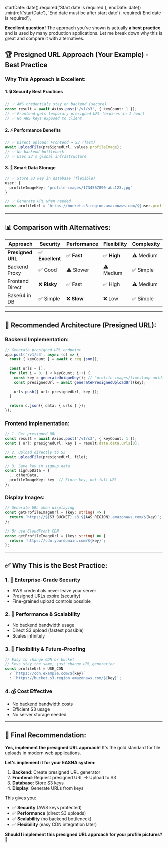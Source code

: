   startDate: date().required('Start date is required'),
  endDate: date()
    .min(ref('startDate'), 'End date must be after start date')
    .required('End date is required'),


**Excellent question!** The approach you've shown is actually **a best practice** and is used by many production applications. Let me break down why this is great and compare it with alternatives.

## **🏆 Presigned URL Approach (Your Example) - Best Practice**

### **Why This Approach is Excellent:**

#### **1. 🔒 Security Best Practices**
```typescript
// ✅ AWS credentials stay on backend (secure)
const result = await Axios.post('/v1/s3', { keyCount: 1 });
// ✅ Frontend gets temporary presigned URL (expires in 1 hour)
// ✅ No AWS keys exposed to client
```

#### **2. ⚡ Performance Benefits**
```typescript
// ✅ Direct upload: Frontend → S3 (fast)
await uploadFile(preSignedUrl, values.profileImage);
// ✅ No backend bottleneck
// ✅ Uses S3's global infrastructure
```

#### **3. 🎯 Smart Data Storage**
```typescript
// ✅ Store S3 key in database (flexible)
user: {
  profileImageKey: "profile-images/1734567890-abc123.jpg"
}

// ✅ Generate URL when needed
const profileUrl = `https://bucket.s3.region.amazonaws.com/${user.profileImageKey}`;
```

---

## **📊 Comparison with Alternatives:**

| Approach | Security | Performance | Flexibility | Complexity |
|----------|----------|-------------|-------------|------------|
| **Presigned URL** | ✅ **Excellent** | ✅ **Fast** | ✅ **High** | ⚠️ Medium |
| Backend Proxy | ✅ Good | ⚠️ Slower | ⚠️ Medium | ✅ Simple |
| Frontend Direct | ❌ **Risky** | ✅ Fast | ✅ High | ⚠️ Medium |
| Base64 in DB | ✅ Simple | ❌ **Slow** | ❌ Low | ✅ Simple |

---

## **🎯 Recommended Architecture (Presigned URL):**

### **Backend Implementation:**
```typescript
// Generate presigned URL endpoint
app.post('/v1/s3', async (c) => {
  const { keyCount } = await c.req.json();
  
  const urls = [];
  for (let i = 0; i < keyCount; i++) {
    const key = generateUniqueKey(); // "profile-images/timestamp-uuid.jpg"
    const presignedUrl = await generatePresignedUploadUrl(key);
    
    urls.push({ url: presignedUrl, key });
  }
  
  return c.json({ data: { urls } });
});
```

### **Frontend Implementation:**
```typescript
// 1. Get presigned URL
const result = await Axios.post('/v1/s3', { keyCount: 1 });
const { url: presignedUrl, key } = result.data.data.urls[0];

// 2. Upload directly to S3
await uploadFile(presignedUrl, file);

// 3. Save key in signup data
const signupData = {
  ...otherData,
  profileImageKey: key  // Store key, not full URL
};
```

### **Display Images:**
```typescript
// Generate URL when displaying
const getProfileImageUrl = (key: string) => {
  return `https://${S3_BUCKET}.s3.${AWS_REGION}.amazonaws.com/${key}`;
};

// Or use CloudFront CDN
const getProfileImageUrl = (key: string) => {
  return `https://cdn.yourdomain.com/${key}`;
};
```

---

## **✅ Why This is the Best Practice:**

### **1. 🏢 Enterprise-Grade Security**
- AWS credentials never leave your server
- Presigned URLs expire (security)
- Fine-grained upload controls possible

### **2. 🚀 Performance & Scalability**
- No backend bandwidth usage
- Direct S3 upload (fastest possible)
- Scales infinitely

### **3. 🔄 Flexibility & Future-Proofing**
```typescript
// Easy to change CDN or bucket
// Keys stay the same, just change URL generation
const profileUrl = USE_CDN 
  ? `https://cdn.example.com/${key}`
  : `https://bucket.s3.region.amazonaws.com/${key}`;
```

### **4. 💰 Cost Effective**
- No backend bandwidth costs
- Efficient S3 usage
- No server storage needed

---

## **🎯 Final Recommendation:**

**Yes, implement the presigned URL approach!** It's the gold standard for file uploads in modern web applications.

**Let's implement it for your EASNA system:**

1. **Backend**: Create presigned URL generator
2. **Frontend**: Request presigned URL → Upload to S3
3. **Database**: Store S3 keys
4. **Display**: Generate URLs from keys

This gives you:
- ✅ **Security** (AWS keys protected)
- ✅ **Performance** (direct S3 uploads)  
- ✅ **Scalability** (no backend bottleneck)
- ✅ **Flexibility** (easy CDN integration later)

**Should I implement this presigned URL approach for your profile pictures?** 🚀